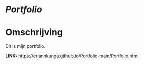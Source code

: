 # ***Portfolio***


<h1>Omschrijving</h1>

<p>Dit is mijn portfolio.</p>

<b>LINK:</b> https://eriannkunga.github.io/Portfolio-main/Portfolio.html
